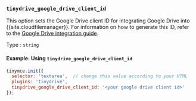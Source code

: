 ### `tinydrive_google_drive_client_id`

This option sets the Google Drive client ID for integrating Google Drive into {{site.cloudfilemanager}}. For information on how to generate this ID, refer to the [Google Drive integration guide]({{site.baseurl}}/plugins/premium/tinydrive/integrations/googledrive-integration/).

Type
: `string`

#### Example: Using `tinydrive_google_drive_client_id`

```js
tinymce.init({
  selector: 'textarea',  // change this value according to your HTML
  plugins: 'tinydrive',
  tinydrive_google_drive_client_id: '<your google drive client id>'
});
```
